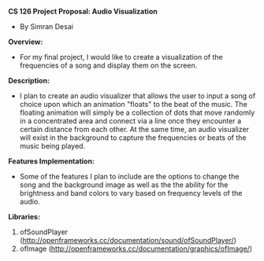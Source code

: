 **CS 126 Project Proposal: Audio Visualization**
* By Simran Desai

**Overview:**
* For my final project, I would like to create a visualization of the frequencies of a song
and display them on the screen. 

**Description:**
* I plan to create an audio visualizer that allows the user to input a song of choice 
upon which an animation "floats" to the beat of the music. 
The floating animation will simply be a collection of dots that  move randomly 
in a concentrated area and connect via a line once they encounter a certain distance from each other. 
At the same time, an audio visualizer will exist in the background to capture the frequencies or beats
of the music being played. 

**Features Implementation:**
* Some of the features I plan to include are the options to change the song and the background image 
as well as the the ability for the brightness and band colors to vary based on frequency levels of the audio.

**Libraries:**
1. ofSoundPlayer (http://openframeworks.cc/documentation/sound/ofSoundPlayer/)
2. ofImage (http://openframeworks.cc/documentation/graphics/ofImage/)


